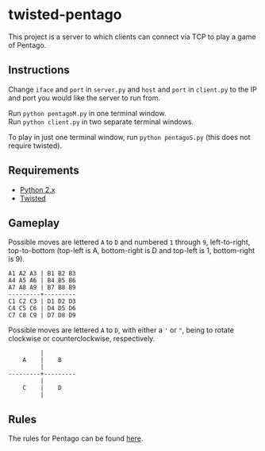 twisted-pentago
=================

This project is a server to which clients can connect via TCP to play a game of Pentago.

## Instructions
Change `iface` and `port` in `server.py` and `host` and `port` in `client.py` to the IP and port you would like the server to run from.

Run `python pentagoM.py` in one terminal window.   
Run `python client.py` in two separate terminal windows.

To play in just one terminal window, run `python pentagoS.py` (this does not require twisted).

## Requirements
*   [Python 2.x](https://www.python.org/)
*   [Twisted](https://twistedmatrix.com/)

## Gameplay
Possible moves are lettered `A` to `D` and numbered `1` through `9`, left-to-right, top-to-bottom (top-left is A, bottom-right is D and top-left is 1, bottom-right is 9).

    A1 A2 A3 | B1 B2 B3
    A4 A5 A6 | B4 B5 B6
    A7 A8 A9 | B7 B8 B9
    ---------+---------
    C1 C2 C3 | D1 D2 D3
    C4 C5 C6 | D4 D5 D6
    C7 C8 C9 | D7 D8 D9

Possible moves are lettered `A` to `D`, with either a `'` or `"`, being to rotate clockwise or counterclockwise, respectively.

             |
        A    |    B 
             |
    ---------+---------
             |
        C    |    D
             |
             
## Rules
The rules for Pentago can be found [here](http://www.mindtwisterusa.com/pdfs/Strategy_Guide.pdf).
             
